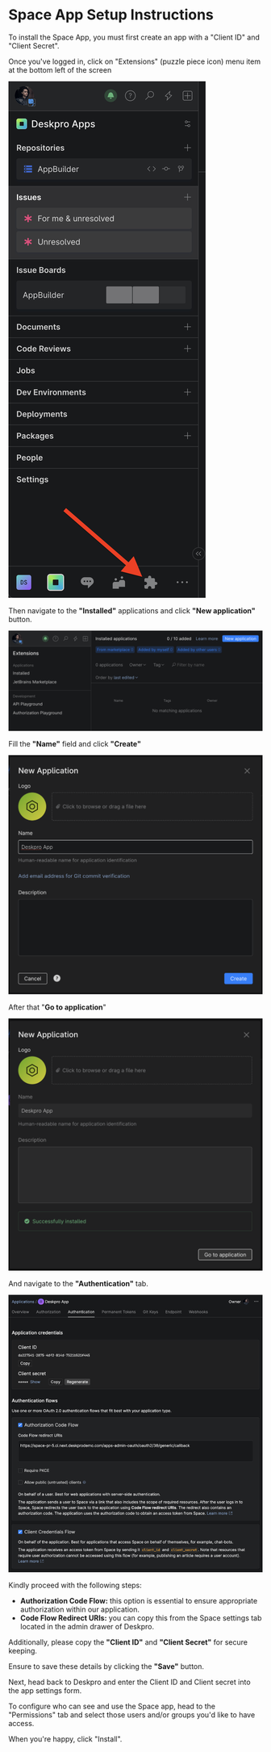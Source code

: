 Space App Setup Instructions
===

To install the Space App, you must first create an app with a "Client ID" and "Client Secret".

Once you've logged in, click on "Extensions" (puzzle piece icon) menu item at the bottom left of the screen

[![](/docs/assets/setup/space-setup-01.png)](/docs/assets/setup/space-setup-01.png)

Then navigate to the __"Installed"__ applications and click __"New application"__ button.

[![](/docs/assets/setup/space-setup-02.png)](/docs/assets/setup/space-setup-02.png)

Fill the __"Name"__ field and click __"Create"__

[![](/docs/assets/setup/space-setup-03.png)](/docs/assets/setup/space-setup-03.png)

After that "__Go to application__"

[![](/docs/assets/setup/space-setup-04.png)](/docs/assets/setup/space-setup-04.png)

And navigate to the __"Authentication"__ tab.

[![](/docs/assets/setup/space-setup-05.png)](/docs/assets/setup/space-setup-05.png)

Kindly proceed with the following steps:
* __Authorization Code Flow:__ this option is essential to ensure appropriate authorization within our application.
* __Code Flow Redirect URIs:__ you can copy this from the Space settings tab located in the admin drawer of Deskpro.

Additionally, please copy the __"Client ID"__ and __"Client Secret"__ for secure keeping.

Ensure to save these details by clicking the __"Save"__ button.

Next, head back to Deskpro and enter the Client ID and Client secret into the app settings form.

To configure who can see and use the Space app, head to the "Permissions" tab and select those users and/or groups you'd like to have access.

When you're happy, click "Install".
